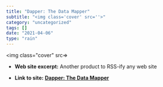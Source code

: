 ```yaml
---
title: "Dapper: The Data Mapper"
subtitle: "<img class='cover' src=''>"
category: "uncategorized"
tags: []
date: "2021-04-06"
type: "rain"
---
```

<img class="cover" src=>



* **Web site excerpt:** Another product to RSS-ify any web site

* **Link to site:** **[Dapper: The Data Mapper](http://www.dapper.net)**